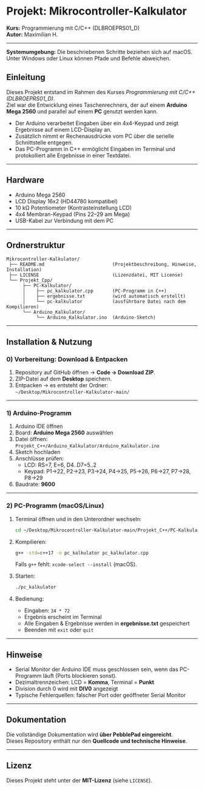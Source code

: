 # Projekt: Mikrocontroller-Kalkulator

**Kurs:** Programmierung mit C/C++ (DLBROEPRS01_D)  
**Autor:** Maximilian H.  

---

**Systemumgebung:** Die beschriebenen Schritte beziehen sich auf macOS. Unter Windows oder Linux können Pfade und Befehle abweichen.

## Einleitung
Dieses Projekt entstand im Rahmen des Kurses *Programmierung mit C/C++ (DLBROEPRS01_D)*.  
Ziel war die Entwicklung eines Taschenrechners, der auf einem **Arduino Mega 2560** und parallel auf einem **PC** genutzt werden kann.  

- Der Arduino verarbeitet Eingaben über ein 4x4-Keypad und zeigt Ergebnisse auf einem LCD-Display an.  
- Zusätzlich nimmt er Rechenausdrücke vom PC über die serielle Schnittstelle entgegen.  
- Das PC-Programm in C++ ermöglicht Eingaben im Terminal und protokolliert alle Ergebnisse in einer Textdatei.  

---

## Hardware
- Arduino Mega 2560  
- LCD Display 16x2 (HD44780 kompatibel)  
- 10 kΩ Potentiometer (Kontrasteinstellung LCD)  
- 4x4 Membran-Keypad (Pins 22–29 am Mega)  
- USB-Kabel zur Verbindung mit dem PC  

---

## Ordnerstruktur
```
Mikrocontroller-Kalkulator/
 ├── README.md                         (Projektbeschreibung, Hinweise, Installation)
 ├── LICENSE                           (Lizenzdatei, MIT License)
 └── Projekt_Cpp/
      ├── PC-Kalkulator/
      │    ├── pc_kalkulator.cpp       (PC-Programm in C++)
      │    ├── ergebnisse.txt          (wird automatisch erstellt)
      │    └── pc-kalkulator           (ausführbare Datei nach dem Kompilieren)
      └── Arduino_Kalkulator/
           └── Arduino_Kalkulator.ino  (Arduino-Sketch)
```

---

## Installation & Nutzung

### 0) Vorbereitung: Download & Entpacken
1. Repository auf GitHub öffnen → **Code → Download ZIP**.  
2. ZIP-Datei auf dem **Desktop** speichern.  
3. Entpacken → es entsteht der Ordner:  
   `~/Desktop/Mikrocontroller-Kalkulator-main/`

---

### 1) Arduino-Programm
1. Arduino IDE öffnen  
2. Board: **Arduino Mega 2560** auswählen  
3. Datei öffnen:  
   `Projekt_C++/Arduino_Kalkulator/Arduino_Kalkulator.ino`  
4. Sketch hochladen  
5. Anschlüsse prüfen:  
   - LCD: RS=7, E=6, D4..D7=5..2  
   - Keypad: P1→22, P2→23, P3→24, P4→25, P5→26, P6→27, P7→28, P8→29  
6. Baudrate: **9600**  

---

### 2) PC-Programm (macOS/Linux)
1. Terminal öffnen und in den Unterordner wechseln:
   ```bash
   cd ~/Desktop/Mikrocontroller-Kalkulator-main/Projekt_C++/PC-Kalkulator
   ```
2. Kompilieren:
   ```bash
   g++ -std=c++17 -o pc_kalkulator pc_kalkulator.cpp
   ```
   Falls `g++` fehlt: `xcode-select --install` (macOS).  

3. Starten:
   ```bash
   ./pc_kalkulator
   ```

4. Bedienung:  
   - Eingaben: `34 * 72`  
   - Ergebnis erscheint im Terminal  
   - Alle Eingaben & Ergebnisse werden in **ergebnisse.txt** gespeichert  
   - Beenden mit `exit` oder `quit`

---

## Hinweise
- Serial Monitor der Arduino IDE muss geschlossen sein, wenn das PC-Programm läuft (Ports blockieren sonst).  
- Dezimaltrennzeichen: LCD = **Komma**, Terminal = **Punkt**  
- Division durch 0 wird mit **DIV0** angezeigt  
- Typische Fehlerquellen: falscher Port oder geöffneter Serial Monitor  

---

## Dokumentation
Die vollständige Dokumentation wird **über PebblePad eingereicht**.  
Dieses Repository enthält nur den **Quellcode und technische Hinweise**.  

---

## Lizenz
Dieses Projekt steht unter der **MIT-Lizenz** (siehe `LICENSE`).  
